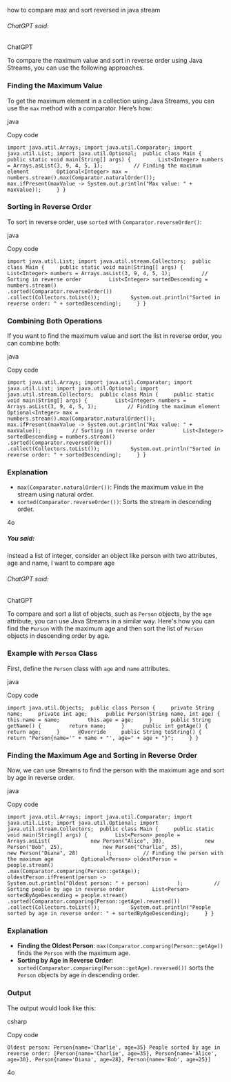 how to compare max and sort reversed in java stream

###### ChatGPT said:

ChatGPT

To compare the maximum value and sort in reverse order using Java Streams, you can use the following approaches.

### Finding the Maximum Value

To get the maximum element in a collection using Java Streams, you can use the `max` method with a comparator. Here’s how:

java

Copy code

`import java.util.Arrays; import java.util.Comparator; import java.util.List; import java.util.Optional;  public class Main {     public static void main(String[] args) {         List<Integer> numbers = Arrays.asList(3, 9, 4, 5, 1);          // Finding the maximum element         Optional<Integer> max = numbers.stream().max(Comparator.naturalOrder());          max.ifPresent(maxValue -> System.out.println("Max value: " + maxValue));     } }`

### Sorting in Reverse Order

To sort in reverse order, use `sorted` with `Comparator.reverseOrder()`:

java

Copy code

`import java.util.List; import java.util.stream.Collectors;  public class Main {     public static void main(String[] args) {         List<Integer> numbers = Arrays.asList(3, 9, 4, 5, 1);          // Sorting in reverse order         List<Integer> sortedDescending = numbers.stream()                                                 .sorted(Comparator.reverseOrder())                                                 .collect(Collectors.toList());          System.out.println("Sorted in reverse order: " + sortedDescending);     } }`

### Combining Both Operations

If you want to find the maximum value and sort the list in reverse order, you can combine both:

java

Copy code

`import java.util.Arrays; import java.util.Comparator; import java.util.List; import java.util.Optional; import java.util.stream.Collectors;  public class Main {     public static void main(String[] args) {         List<Integer> numbers = Arrays.asList(3, 9, 4, 5, 1);          // Finding the maximum element         Optional<Integer> max = numbers.stream().max(Comparator.naturalOrder());         max.ifPresent(maxValue -> System.out.println("Max value: " + maxValue));          // Sorting in reverse order         List<Integer> sortedDescending = numbers.stream()                                                 .sorted(Comparator.reverseOrder())                                                 .collect(Collectors.toList());          System.out.println("Sorted in reverse order: " + sortedDescending);     } }`

### Explanation

- `max(Comparator.naturalOrder())`: Finds the maximum value in the stream using natural order.
- `sorted(Comparator.reverseOrder())`: Sorts the stream in descending order.

4o

##### You said:

instead a list of integer, consider an object like person with two attributes, age and name, I want to compare age

###### ChatGPT said:

ChatGPT

To compare and sort a list of objects, such as `Person` objects, by the `age` attribute, you can use Java Streams in a similar way. Here's how you can find the `Person` with the maximum age and then sort the list of `Person` objects in descending order by age.

### Example with `Person` Class

First, define the `Person` class with `age` and `name` attributes.

java

Copy code

`import java.util.Objects;  public class Person {     private String name;     private int age;      public Person(String name, int age) {         this.name = name;         this.age = age;     }      public String getName() {         return name;     }      public int getAge() {         return age;     }      @Override     public String toString() {         return "Person{name='" + name + "', age=" + age + "}";     } }`

### Finding the Maximum Age and Sorting in Reverse Order

Now, we can use Streams to find the person with the maximum age and sort by age in reverse order.

java

Copy code

`import java.util.Arrays; import java.util.Comparator; import java.util.List; import java.util.Optional; import java.util.stream.Collectors;  public class Main {     public static void main(String[] args) {         List<Person> people = Arrays.asList(             new Person("Alice", 30),             new Person("Bob", 25),             new Person("Charlie", 35),             new Person("Diana", 28)         );          // Finding the person with the maximum age         Optional<Person> oldestPerson = people.stream()                                               .max(Comparator.comparing(Person::getAge));          oldestPerson.ifPresent(person ->              System.out.println("Oldest person: " + person)         );          // Sorting people by age in reverse order         List<Person> sortedByAgeDescending = people.stream()                                                    .sorted(Comparator.comparing(Person::getAge).reversed())                                                    .collect(Collectors.toList());          System.out.println("People sorted by age in reverse order: " + sortedByAgeDescending);     } }`

### Explanation

- **Finding the Oldest Person**: `max(Comparator.comparing(Person::getAge))` finds the `Person` with the maximum age.
- **Sorting by Age in Reverse Order**: `sorted(Comparator.comparing(Person::getAge).reversed())` sorts the `Person` objects by age in descending order.

### Output

The output would look like this:

csharp

Copy code

`Oldest person: Person{name='Charlie', age=35} People sorted by age in reverse order: [Person{name='Charlie', age=35}, Person{name='Alice', age=30}, Person{name='Diana', age=28}, Person{name='Bob', age=25}]`

4o